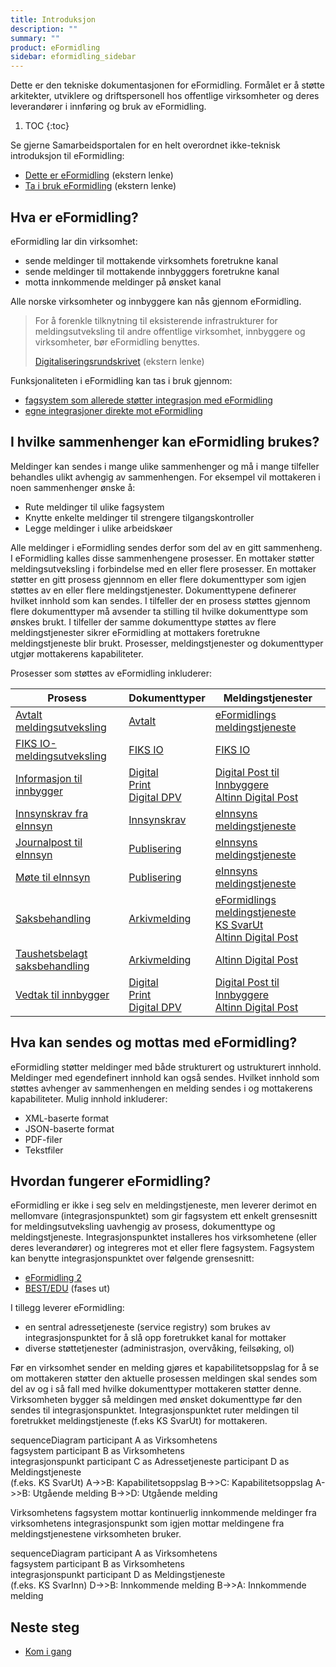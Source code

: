```yaml
---
title: Introduksjon
description: ""
summary: ""
product: eFormidling
sidebar: eformidling_sidebar
---
```


Dette er den tekniske dokumentasjonen for eFormidling. Formålet er å støtte arkitekter, utviklere og driftspersonell hos
offentlige virksomheter og deres leverandører i innføring og bruk av eFormidling.

1. TOC
{:toc}

Se gjerne Samarbeidsportalen for en helt overordnet ikke-teknisk introduksjon til eFormidling:

- [Dette er eFormidling](https://samarbeid.digdir.no/eformidling/dette-er-eformidling/46) (ekstern lenke)
- [Ta i bruk eFormidling](https://samarbeid.digdir.no/eformidling/ta-i-bruk-eformidling/98) (ekstern lenke)

## Hva er eFormidling?
eFormidling lar din virksomhet:
- sende meldinger til mottakende virksomhets foretrukne kanal
- sende meldinger til mottakende innbygggers foretrukne kanal
- motta innkommende meldinger på ønsket kanal

Alle norske virksomheter og innbyggere kan nås gjennom eFormidling.

> For å forenkle tilknytning til eksisterende infrastrukturer for meldingsutveksling til andre offentlige virksomhet,
> innbyggere og virksomheter, bør eFormidling benyttes.
>
> [Digitaliseringsrundskrivet](https://www.regjeringen.no/no/dokumenter/digitaliseringsrundskrivet/id2895185/) (ekstern lenke)

Funksjonaliteten i eFormidling kan tas i bruk
gjennom:

- [fagsystem som allerede støtter integrasjon med eFormidling](fagsystem)
- [egne integrasjoner direkte mot eFormidling](../Utvikling/)

## I hvilke sammenhenger kan eFormidling brukes?
Meldinger kan sendes i mange ulike sammenhenger og må i mange tilfeller behandles ulikt avhengig av sammenhengen. For
eksempel vil mottakeren i noen sammenhenger ønske å:

- Rute meldinger til ulike fagsystem
- Knytte enkelte meldinger til strengere tilgangskontroller
- Legge meldinger i ulike arbeidskøer 

Alle meldinger i eFormidling sendes derfor som del av en gitt sammenheng. I eFormidling kalles disse sammenhengene
prosesser. En mottaker støtter meldingsutveksling i forbindelse med en eller flere prosesser. En mottaker støtter en
gitt prosess gjennnom en eller flere dokumenttyper som igjen støttes av en eller flere meldingstjenester. Dokumenttypene
definerer hvilket innhold som kan sendes. I tilfeller der en prosess støttes gjennom flere dokumenttyper må avsender ta
stilling til hvilke dokumenttype som ønskes brukt. I tilfeller der samme dokumenttype støttes av flere meldingstjenester
sikrer eFormidling at mottakers foretrukne meldingstjeneste blir brukt. Prosesser, meldingstjenester og dokumenttyper
utgjør mottakerens kapabiliteter.

Prosesser som støttes av eFormidling inkluderer:

| **Prosess**                                                                         | **Dokumenttyper**                                                                                                                                   | **Meldingstjenester**                                                                                                                                                                                                                          |
|-------------------------------------------------------------------------------------|-----------------------------------------------------------------------------------------------------------------------------------------------------|------------------------------------------------------------------------------------------------------------------------------------------------------------------------------------------------------------------------------------------------|
| [Avtalt meldingsutveksling](../Funksjonalitet/avtalt)                               | [Avtalt](../Utvikling/Dokumenttyper/avtalt)                                                                                                         | [eFormidlings meldingstjeneste](../Utvikling/Meldingstjenester/eformidlings_meldingstjeneste)                                                                                                                                                  |
| [FIKS IO-meldingsutveksling](../Funksjonalitet/fiks_io)                             | [FIKS IO](../Utvikling/Dokumenttyper/fiks_io)                                                                                                       | [FIKS IO](../Utvikling/Meldingstjenester/ks_fiks_io)                                                                                                                                                                                           |
| [Informasjon til innbygger](../Funksjonalitet/informasjon_til_innbygger)            | [Digital](../Utvikling/Dokumenttyper/digital)<br>[Print](../Utvikling/Dokumenttyper/print)<br>[Digital DPV](../Utvikling/Dokumenttyper/digital_dpv) | [Digital Post til Innbyggere](../Utvikling/Meldingstjenester/digital_post_til_innbyggere)<br>[Altinn Digital Post](../Utvikling/Meldingstjenester/altinn_digital_post)                                                                         |
| [Innsynskrav fra eInnsyn](../Funksjonalitet/innsynskrav)                            | [Innsynskrav](../Utvikling/Dokumenttyper/innsynskrav)                                                                                               | [eInnsyns meldingstjeneste](../Utvikling/Meldingstjenester/einnsyns_meldingstjeneste)                                                                                                                                                          |
| [Journalpost til eInnsyn](../Funksjonalitet/journalpost)                            | [Publisering](../Utvikling/Dokumenttyper/publisering)                                                                                               | [eInnsyns meldingstjeneste](../Utvikling/Meldingstjenester/einnsyns_meldingstjeneste)                                                                                                                                                          |
| [Møte til eInnsyn](../Funksjonalitet/mote)                                          | [Publisering](../Utvikling/Dokumenttyper/publisering)                                                                                               | [eInnsyns meldingstjeneste](../Utvikling/Meldingstjenester/einnsyns_meldingstjeneste)                                                                                                                                                          |
| [Saksbehandling](../Funksjonalitet/saksbehandling)                                  | [Arkivmelding](../Utvikling/Dokumenttyper/arkivmelding)                                                                                             | [eFormidlings meldingstjeneste](../Utvikling/Meldingstjenester/eformidlings_meldingstjeneste)<br>[KS SvarUt](../Utvikling/Meldingstjenester/ks_svarut_og_svarinn)<br>[Altinn Digital Post](../Utvikling/Meldingstjenester/altinn_digital_post) |
| [Taushetsbelagt<br>saksbehandling](../Funksjonalitet/taushetsbelagt_saksbehandling) | [Arkivmelding](../Utvikling/Dokumenttyper/arkivmelding)                                                                                             | [Altinn Digital Post](../Utvikling/Meldingstjenester/altinn_digital_post)                                                                                                                                                                      |
| [Vedtak til innbygger](../Funksjonalitet/vedtak_til_innbygger)                      | [Digital](../Utvikling/Dokumenttyper/digital)<br>[Print](../Utvikling/Dokumenttyper/print)<br>[Digital DPV](../Utvikling/Dokumenttyper/digital_dpv) | [Digital Post til Innbyggere](../Utvikling/Meldingstjenester/digital_post_til_innbyggere)<br>[Altinn Digital Post](../Utvikling/Meldingstjenester/altinn_digital_post)                                                                         |

## Hva kan sendes og mottas med eFormidling?
eFormidling støtter meldinger med både strukturert og ustrukturert innhold. Meldinger med egendefinert innhold kan også
sendes. Hvilket innhold som støttes avhenger av sammenhengen en melding sendes i og mottakerens kapabiliteter. Mulig
innhold inkluderer:

- XML-baserte format
- JSON-baserte format
- PDF-filer
- Tekstfiler

## Hvordan fungerer eFormidling?

eFormidling er ikke i seg selv en meldingstjeneste, men leverer derimot en mellomvare (integrasjonspunktet) som gir
fagsystem ett enkelt grensesnitt for meldingsutveksling uavhengig av prosess, dokumenttype og meldingstjeneste.
Integrasjonspunktet installeres hos virksomhetene (eller deres leverandører) og integreres mot et eller flere fagsystem.
Fagsystem kan benytte integrasjonspunktet over følgende grensesnitt:

- [eFormidling 2](../Utvikling/integrasjonspunkt_eformidling2_api)
- [BEST/EDU](../Utvikling/integrasjonspunkt_bestedu_api) (fases ut)

I tillegg leverer eFormidling:

- en sentral adressetjeneste (service registry) som brukes av integrasjonspunktet for å slå opp foretrukket kanal for 
  mottaker
- diverse støttetjenester (administrasjon, overvåking, feilsøking, ol)

Før en virksomhet sender en melding gjøres et kapabilitetsoppslag for å se om mottakeren støtter den aktuelle prosessen
meldingen skal sendes som del av og i så fall med hvilke dokumenttyper mottakeren støtter denne. Virksomheten bygger så
meldingen med ønsket dokumenttype før den sendes til integrasjonspunktet. Integrasjonspunktet ruter meldingen til
foretrukket meldingstjeneste (f.eks KS SvarUt) for mottakeren.

<div class="mermaid">
sequenceDiagram
participant A as Virksomhetens<br>fagsystem
participant B as Virksomhetens<br>integrasjonspunkt
participant C as Adressetjeneste
participant D as Meldingstjeneste<br>(f.eks. KS SvarUt)
A->>B: Kapabilitetsoppslag
B->>C: Kapabilitetsoppslag
A->>B: Utgående melding
B->>D: Utgående melding
</div>

Virksomhetens fagsystem mottar kontinuerlig innkommende meldinger fra virksomhetens integrasjonspunkt som igjen mottar
meldingene fra meldingstjenestene virksomheten bruker.

<div class="mermaid">
sequenceDiagram
participant A as Virksomhetens<br>fagsystem
participant B as Virksomhetens<br>integrasjonspunkt
participant D as Meldingstjeneste<br>(f.eks. KS SvarInn)
D->>B: Innkommende melding
B->>A: Innkommende melding
</div>

## Neste steg

- [Kom i gang](kom_i_gang)
